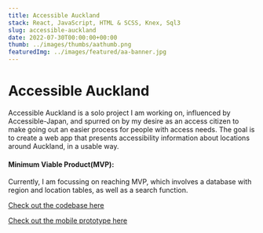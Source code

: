 ```yaml
---
title: Accessible Auckland
stack: React, JavaScript, HTML & SCSS, Knex, Sql3
slug: accessible-auckland
date: 2022-07-30T00:00:00+00:00
thumb: ../images/thumbs/aathumb.png
featuredImg: ../images/featured/aa-banner.jpg
---
```


# Accessible Auckland
Accessible Auckland is a solo project I am working on, influenced by Accessible-Japan, and spurred on by my desire as an access citizen to make going out an easier process for people with access needs. The goal is to create a web app that presents accessibility information about locations around Auckland, in a usable way. 


#### Minimum Viable Product(MVP):
Currently, I am focussing on reaching MVP, which involves a database with region and location tables, as well as a search function.   

[Check out the codebase here](https://github.com/treegroves/Accessible_Auckland)  

[Check out the mobile prototype here](https://www.figma.com/proto/GwOYOY2BpgAqbndgVLJ86o/AA?node-id=2%3A2&scaling=scale-down&page-id=0%3A1&starting-point-node-id=2%3A2) 

